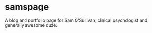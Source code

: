 # samspage

A blog and portfolio page for Sam O'Sullivan, clinical psychologist and generally awesome dude.
